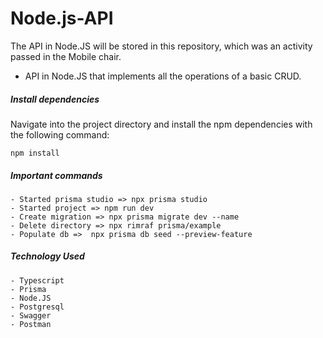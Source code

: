 # Node.js-API
The API in Node.JS will be stored in this repository, which was an activity passed in the Mobile chair.

- API in Node.JS that implements all the operations of a basic CRUD.

##### Install dependencies

Navigate into the project directory and install the npm dependencies with the following command:

`````
npm install
`````

##### Important commands
`````
- Started prisma studio => npx prisma studio
- Started project => npm run dev
- Create migration => npx prisma migrate dev --name
- Delete directory => npx rimraf prisma/example
- Populate db =>  npx prisma db seed --preview-feature
``````


##### Technology Used
````
- Typescript
- Prisma
- Node.JS
- Postgresql
- Swagger
- Postman
````
